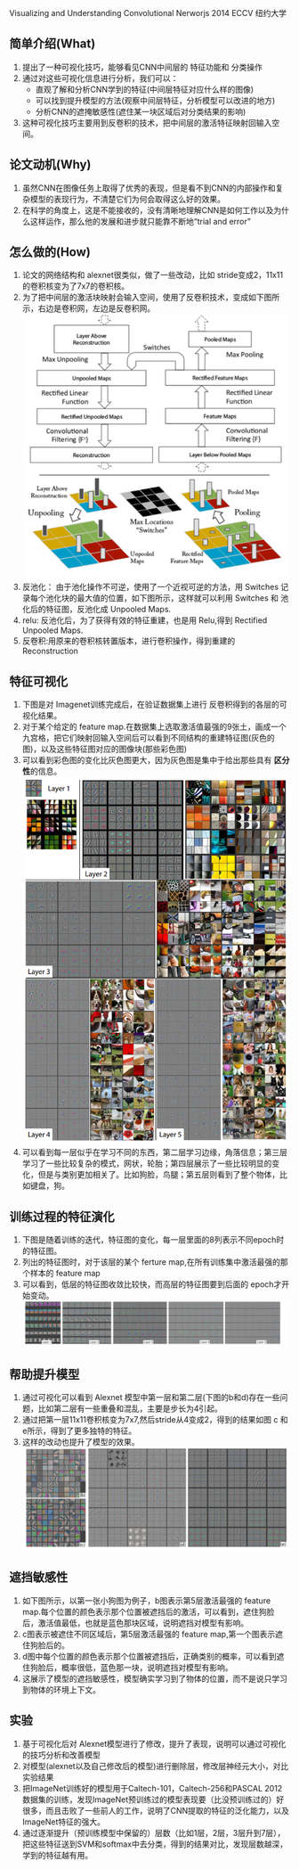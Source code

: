 Visualizing and Understanding Convolutional Nerworjs
2014 ECCV 
纽约大学

## 简单介绍(What)
1. 提出了一种可视化技巧，能够看见CNN中间层的 特征功能和 分类操作
2. 通过对这些可视化信息进行分析，我们可以：
   * 直观了解和分析CNN学到的特征(中间层特征对应什么样的图像)
   * 可以找到提升模型的方法(观察中间层特征，分析模型可以改进的地方)
   * 分析CNN的遮掩敏感性(遮住某一块区域后对分类结果的影响)
3. 这种可视化技巧主要用到反卷积的技术，把中间层的激活特征映射回输入空间。

## 论文动机(Why)
1. 虽然CNN在图像任务上取得了优秀的表现，但是看不到CNN的内部操作和复杂模型的表现行为，不清楚它们为何会取得这么好的效果。
2. 在科学的角度上，这是不能接收的，没有清晰地理解CNN是如何工作以及为什么这样运作，那么他的发展和进步就只能靠不断地“trial and error”

## 怎么做的(How)
1. 论文的网络结构和 alexnet很类似，做了一些改动，比如 stride变成2，11x11的卷积核变为了7x7的卷积核。
2. 为了把中间层的激活块映射会输入空间，使用了反卷积技术，变成如下图所示，右边是卷积网，左边是反卷积网。
![](picture/2019-09-29-19-42-36.png)
3. 反池化： 由于池化操作不可逆，使用了一个近视可逆的方法，用 Switches 记录每个池化块的最大值的位置，如下图所示，这样就可以利用 Switches 和 池化后的特征图，反池化成 Unpooled Maps.
4. relu: 反池化后，为了获得有效的特征重建，也是用 Relu,得到 Rectified Unpooled Maps.
5. 反卷积:用原来的卷积核转置版本，进行卷积操作，得到重建的 Reconstruction

## 特征可视化
1. 下图是对 Imagenet训练完成后，在验证数据集上进行 反卷积得到的各层的可视化结果。
2. 对于某个给定的 feature map.在数据集上选取激活值最强的9张土，画成一个九宫格，把它们映射回输入空间后可以看到不同结构的重建特征图(灰色的图)，以及这些特征图对应的图像块(那些彩色图)
3. 可以看到彩色图的变化比灰色图更大，因为灰色图是集中于给出那些具有 **区分性**的信息。
![](picture/2019-09-29-19-50-47.png)
4. 可以看到每一层似乎在学习不同的东西，第二层学习边缘，角落信息；第三层学习了一些比较复杂的模式，网状，轮胎；第四层展示了一些比较明显的变化，但是与类别更加相关了。比如狗脸，鸟腿；第五层则看到了整个物体，比如键盘，狗。

## 训练过程的特征演化
1. 下图是随着训练的迭代，特征图的变化，每一层里面的8列表示不同epoch时的特征图。
2. 列出的特征图时，对于该层的某个 ferture map,在所有训练集中激活最强的那个样本的 feature map
3. 可以看到，低层的特征图收敛比较快，而高层的特征图要到后面的 epoch才开始变动。
![](picture/2019-09-29-19-58-55.png)

## 帮助提升模型
1. 通过可视化可以看到 Alexnet 模型中第一层和第二层(下图的b和d)存在一些问题，比如第二层有一些重叠和混乱，主要是步长为4引起。
2. 通过把第一层11x11卷积核变为7x7,然后stride从4变成2，得到的结果如图 c 和 e所示，得到了更多独特的特征。
3. 这样的改动也提升了模型的效果。
![](picture/2019-09-29-20-02-34.png)

## 遮挡敏感性
1. 如下图所示，以第一张小狗图为例子，b图表示第5层激活最强的 feature map.每个位置的颜色表示那个位置被遮挡后的激活，可以看到，遮住狗脸后，激活值最低，也就是蓝色那块区域，说明遮挡对模型有影响。
2. c图表示被遮住不同区域后，第5层激活最强的 feature map,第一个图表示遮住狗脸后的。
3. d图中每个位置的颜色表示那个位置被遮挡后，正确类别的概率，可以看到遮住狗脸后，概率很低，蓝色那一块，说明遮挡对模型有影响。
4. 这展示了模型的遮挡敏感性，模型确实学习到了物体的位置，而不是说只学习到物体的环境上下文。

## 实验
1. 基于可视化后对 Alexnet模型进行了修改，提升了表现，说明可以通过可视化的技巧分析和改善模型
2. 对模型(alexnet以及自己修改后的模型)进行删除层，修改层神经元大小，对比实验结果
3. 把ImageNet训练好的模型用于Caltech-101，Caltech-256和PASCAL 2012数据集的训练，发现ImageNet预训练过的模型表现要（比没预训练过的）好很多，而且击败了一些前人的工作，说明了CNN提取的特征的泛化能力，以及ImageNet特征的强大。
4. 通过逐渐提升（预训练模型中保留的）层数（比如1层，2层，3层升到7层），把这些特征送到SVM和softmax中去分类，得到的结果对比，发现层数越深，学到的特征越有用。
